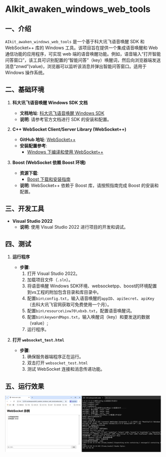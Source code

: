 # AIkit_awaken_windows_web_tools

## 一、介绍

`AIkit_awaken_windows_web_tools` 是一个基于科大讯飞语音唤醒 SDK 和 WebSocket++ 库的 Windows 工具。该项目旨在提供一个集成语音唤醒和 Web 通信功能的应用程序，可实现 web 端的语音唤醒功能。例如，语音输入“打开智能问答窗口”，该工具可识别配置的“智能问答”（key）唤醒词，然后向浏览器端发送消息“znwd”(value)，浏览器可以监听该消息并弹出智能问答窗口。适用于 Windows 操作系统。

## 二、基础环境

1. **科大讯飞语音唤醒 Windows SDK 文档**
   - **文档地址**: [科大讯飞语音唤醒 Windows SDK](https://www.xfyun.cn/doc/asr/AIkit_awaken/Windows-SDK.html)
   - **说明**: 请参考官方文档进行 SDK 的安装和配置。

2. **C++ WebSocket Client/Server Library (WebSocket++)**
   - **GitHub 地址**: [WebSocket++](https://github.com/zaphoyd/websocketpp)
   - **安装配置参考**: 
     - [Windows 下编译和使用 WebSocket++](https://www.cnblogs.com/RioTian/p/17615409.html)

3. **Boost (WebSocket 依赖 Boost 环境)**
   - **资源下载**: 
     - [Boost 下载和安装指南](https://www.cnblogs.com/RioTian/p/17581582.html)
   - **说明**: WebSocket++ 依赖于 Boost 库，请按照指南完成 Boost 的安装和配置。

## 三、开发工具

- **Visual Studio 2022**
  - **说明**: 使用 Visual Studio 2022 进行项目的开发和调试。

## 四、测试

1. **运行程序**
   - **步骤**:
     1. 打开 Visual Studio 2022。
     2. 加载项目文件（`.sln`）。
     3. 将语音唤醒 Windows SDK环境、websocketpp、boost的环境配置到vs工程的附加包含目录和库目录中。
     4. 配置`bin\config.txt`，输入语音唤醒的`appID`、`apiSecret`、`apiKey`（去科大讯飞官网获取可免费使用一个月）。
     5. 配置`bin\resource\ivw70\xbxb.txt`，配置语音唤醒词。
     6. 配置`bin\keywordMaps.txt`，输入唤醒词（key）和要发送的数据（value）;
     7. 运行程序。

2. **打开 `websocket_test.html`**
   - **步骤**:
     1. 确保服务器端程序正在运行。
     2. 双击打开 `websocket_test.html`
     3. 测试 WebSocket 连接和消息传递功能。

## 五、运行效果

![result.png](https://github.com/Glong97/aikit_awaken_windows_web_tools/blob/master/imgs/result.png)
